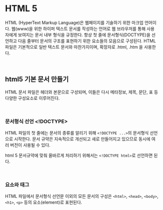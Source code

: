 # HTML 5
HTML (HyperText Markup Language)은 웹페이지를 기술하기 위한 마크업 언어이다. 웹(www)을 위한 하이퍼 텍스트 문서를 작성하는 언어로 웹 브라우저를 통해 사용자에게 보여지는 문서 내부 형식을 규정한다. 항상 첫 줄에 문서형식(DOCTYPE)을 선언하고 다음 줄부터 문서의 구조를 표현하기 위한 요소들의 모음으로 구성된다. HTML 파일은 기본적으로 일반 텍스트 문서와 마찬가지이며, 확장자로 .html, .htm 을 사용한다.

<br />

## html5 기본 문서 만들기
HTML 문서 파일은 헤더와 본문으로 구성되며, 이들은 다시 메타정보, 제목, 문단, 표 등 다양한 구성요소로 이루어진다.

<br />

### 문서형식 선언 <!DOCTYPE>
HTML 파일의 첫 줄에는 문서의 종류를 알리기 위해 `<!DOCTYPE ...>`의 문서형식 선언으로 시작한다. 문서 규약은 지속적으로 개선되고 새로 만들어지고 있으므로 동시에 여러 버전이 사용될 수 있다.

html 5 문서규약에 맞춰 올바르게 처리하기 위해서는 `<!DOCTYPE html>`로 선언하면 된다.

<br />

### 요소와 태그
HTML 파일에서 문서형식 선언문 이외의 모든 문서의 구성은 `<html>`, `<head>`, `<body>`, `<h1>`, `<p>` 등의 요소(element)로 표현된다.
